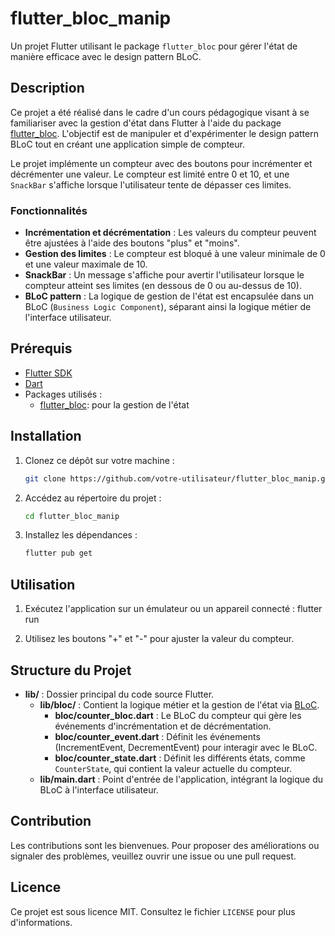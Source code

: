 # flutter_bloc_manip

Un projet Flutter utilisant le package `flutter_bloc` pour gérer l'état de manière efficace avec le design pattern BLoC.

## Description

Ce projet a été réalisé dans le cadre d'un cours pédagogique visant à se familiariser avec la gestion d'état dans Flutter à l'aide du package [flutter_bloc][flutter_bloc]. L'objectif est de manipuler et d'expérimenter le design pattern BLoC tout en créant une application simple de compteur.

Le projet implémente un compteur avec des boutons pour incrémenter et décrémenter une valeur. Le compteur est limité entre 0 et 10, et une `SnackBar` s'affiche lorsque l'utilisateur tente de dépasser ces limites.

### Fonctionnalités

- **Incrémentation et décrémentation** : Les valeurs du compteur peuvent être ajustées à l'aide des boutons "plus" et "moins".
- **Gestion des limites** : Le compteur est bloqué à une valeur minimale de 0 et une valeur maximale de 10.
- **SnackBar** : Un message s'affiche pour avertir l'utilisateur lorsque le compteur atteint ses limites (en dessous de 0 ou au-dessus de 10).
- **BLoC pattern** : La logique de gestion de l'état est encapsulée dans un BLoC (`Business Logic Component`), séparant ainsi la logique métier de l'interface utilisateur.

## Prérequis

- [Flutter SDK](https://docs.flutter.dev/get-started/install)
- [Dart](https://dart.dev/get-dart)
- Packages utilisés :
  - [flutter_bloc][flutter_bloc]: pour la gestion de l'état

## Installation

1. Clonez ce dépôt sur votre machine :

   ```bash
   git clone https://github.com/votre-utilisateur/flutter_bloc_manip.git
   ```

2. Accédez au répertoire du projet :

   ```bash
   cd flutter_bloc_manip
   ```

3. Installez les dépendances :

   ```bash
   flutter pub get
   ```

## Utilisation

1. Exécutez l'application sur un émulateur ou un appareil connecté :
   flutter run

2. Utilisez les boutons "+" et "-" pour ajuster la valeur du compteur.

## Structure du Projet

- **lib/** : Dossier principal du code source Flutter.
  - **lib/bloc/** : Contient la logique métier et la gestion de l'état via [BLoC](https://pub.dev/packages/bloc).
    - **bloc/counter_bloc.dart** : Le BLoC du compteur qui gère les événements d'incrémentation et de décrémentation.
    - **bloc/counter_event.dart** : Définit les événements (IncrementEvent, DecrementEvent) pour interagir avec le BLoC.
    - **bloc/counter_state.dart** : Définit les différents états, comme `CounterState`, qui contient la valeur actuelle du compteur.
  - **lib/main.dart** : Point d'entrée de l'application, intégrant la logique du BLoC à l'interface utilisateur.

## Contribution

Les contributions sont les bienvenues. Pour proposer des améliorations ou signaler des problèmes, veuillez ouvrir une issue ou une pull request.

## Licence

Ce projet est sous licence MIT. Consultez le fichier `LICENSE` pour plus d'informations.

<!-- Liens -->
[flutter_bloc]: https://pub.dev/packages/flutter_bloc
